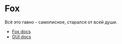 # Fox

Всё это гавно - самописное, старался от всей души.

- [Fox docs](./docs/FoxUI.md)
- [GUI docs](./docs/GUI.md)
